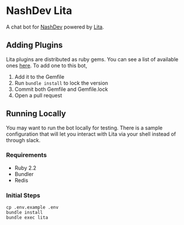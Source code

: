 # NashDev Lita

A chat bot for [NashDev](https://nashdev.slack.com) powered by [Lita](http://docs.lita.io/).

## Adding Plugins

Lita plugins are distributed as ruby gems. You can see a list of available ones [here](https://www.lita.io/plugins). To add one to this bot, 

1. Add it to the Gemfile
1. Run `bundle install` to lock the version
1. Commit both Gemfile and Gemfile.lock
1. Open a pull request

## Running Locally

You may want to run the bot locally for testing. There is a sample configuration that will let you interact with Lita via your shell instead of through slack.

### Requirements

* Ruby 2.2
* Bundler
* Redis

### Initial Steps

```
cp .env.example .env
bundle install
bundle exec lita
```
